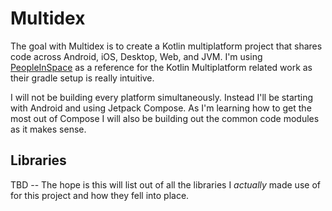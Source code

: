 # Multidex
The goal with Multidex is to create a Kotlin multiplatform project that shares code across Android,
iOS, Desktop, Web, and JVM. I'm using [PeopleInSpace](https://github.com/joreilly/PeopleInSpace) as
a reference for the Kotlin Multiplatform related work as their gradle setup is really intuitive.

I will not be building every platform simultaneously. Instead I'll be starting with Android and using
Jetpack Compose. As I'm learning how to get the most out of Compose I will also be building out the
common code modules as it makes sense.

## Libraries
TBD -- The hope is this will list out of all the libraries I _actually_ made use of for this project
and how they fell into place.
